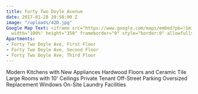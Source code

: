 ```yaml
---
title: Forty Two Doyle Avenue
date: 2017-01-28 20:58:00 Z
image: "/uploads/42D.jpg"
Google Map Text: <iframe src="https://www.google.com/maps/embed?pb=!1m18!1m12!1m3!1d2972.5181897702973!2d-71.40740299999999!3d41.83867200000001!2m3!1f0!2f0!3f0!3m2!1i1024!2i768!4f13.1!3m3!1m2!1s0x89e444e01760f9a5%3A0xc596db0d49c63d0b!2s42+Doyle+Ave%2C+Providence%2C+RI+02906!5e0!3m2!1sen!2sus!4v1485637202626"
  width="100%" height="350" frameborder="0" style="border:0" allowfullscreen></iframe>
Apartments:
- Forty Two Doyle Ave, First Floor
- Forty Two Doyle Ave, Second Floor
- Forty Two Doyle Ave, Third Floor
---
```


Modern Kitchens with New Appliances
Hardwood Floors and Ceramic Tile
Large Rooms with 10' Ceilings
Private Tenant Off-Street Parking
Oversized Replacement Windows
On-Site Laundry Facilities